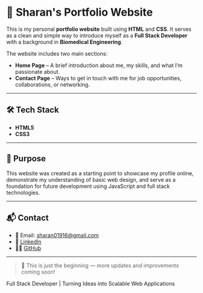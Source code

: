 # 💼 Sharan's Portfolio Website

This is my personal **portfolio website** built using **HTML** and **CSS**. It serves as a clean and simple way to introduce myself as a **Full Stack Developer** with a background in **Biomedical Engineering**.

The website includes two main sections:
- **Home Page** – A brief introduction about me, my skills, and what I’m passionate about.
- **Contact Page** – Ways to get in touch with me for job opportunities, collaborations, or networking.

---

## 🛠️ Tech Stack

- **HTML5**
- **CSS3**

---

## 📌 Purpose

This website was created as a starting point to showcase my profile online, demonstrate my understanding of basic web design, and serve as a foundation for future development using JavaScript and full stack technologies.

---


## 📬 Contact

- 📧 Email: sharan01916@gmail.com
- 💼 [LinkedIn]([#](https://www.linkedin.com/in/sharan-gv/))  
- 🧑‍💻 [GitHub]((https://github.com/Sharan1916-stack))

---

> 🔧 This is just the beginning — more updates and improvements coming soon!

Full Stack Developer | Turning Ideas into Scalable Web Applications
